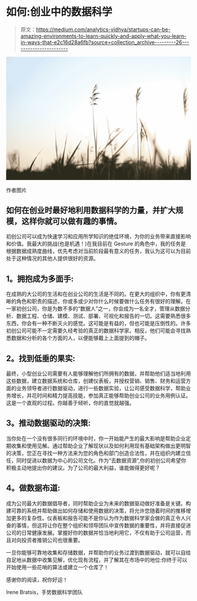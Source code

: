 # 如何:创业中的数据科学

> 原文：<https://medium.com/analytics-vidhya/startups-can-be-amazing-environments-to-learn-quickly-and-apply-what-you-learn-in-ways-that-e2c16d28a6fb?source=collection_archive---------26----------------------->

![](img/1c16b6c02152d55a4d8a5aa62a48657c.png)

作者图片

## 如何在创业时最好地利用数据科学的力量，并扩大规模，这样你就可以做有趣的事情。

初创公司可以成为快速学习和应用所学知识的绝佳环境，为你的业务带来直接影响和价值。我最大的挑战(也是机遇！)在我目前在 Gesture 的角色中，我的任务是根据数据成熟度曲线，优先考虑对当前阶段最有意义的任务，我认为这可以为目前处于这种情况的其他人提供很好的资源。

## **1。拥抱成为多面手:**

在成熟的大公司的生活和在创业公司的生活是不同的。在更大的组织中，你有更清晰的角色和职责的描述，你或多或少对你什么时候要做什么任务有很好的理解。在一家初创公司，你是为数不多的“数据人”之一，你会成为一名全才，管理从数据分析、数据工程、仓储、建模、测试、部署、可视化和报告的一切。这需要熟悉很多东西，你会有一种不断灭火的感觉。这可能是有益的，但也可能是压倒性的。许多初创公司可能不一定需要久经考验的真正的数据科学家。相反，他们可能会寻找熟悉数据和分析的各个方面的人，以便能够戴上上面提到的帽子。

## **2。找到低垂的果实:**

最终，小型创业公司需要有人能够理解他们所拥有的数据，并帮助他们适当地利用这些数据，建立数据系统和仓库，创建仪表板，并授权营销、销售、财务和运营方面的业务领导者进行数据驱动，进行一些数据实验，让公司感受数据科学，帮助业务增长，并花时间和精力提高技能，参加真正能够帮助创业公司的业务用例认证。这是一个直观的过程。你越善于倾听，你的直觉就越强。

## **3。推动数据驱动的决策:**

当你处在一个没有很多同行的环境中时，你一开始能产生的最大影响是帮助企业定期收集和使用见解。通过帮助企业了解现状以及如何利用现有基础架构做出更明智的决策，您正在寻找一种方法来为您的角色和部门创造合法性，并在组织内建立信任，同时促进以数据为中心的公司文化。作为“去数据资源”,你的初创公司希望你积极主动地提出你的建议。为了公司的最大利益，谁能做得更好呢？

## **4。做数据布道:**

成为公司最大的数据倡导者，同时帮助企业为未来的数据驱动做好准备是关键。构建可靠的系统并帮助做出如何存储和使用数据的决策，将允许您随着时间的推移增加更多的复杂性。仪表板和报告可能不是你认为作为数据科学家会做的真正令人兴奋的事情，但这将让你在整个组织和领导团队中宣传数据的重要性，并将直接促进公司的日常健康发展。掌握好你的数据并恰当地利用它，不仅有助于公司运营，而且对向投资者推销公司也很重要。

一旦你能够可靠地收集和存储数据，并帮助你的业务过渡到数据驱动，就可以自给自足地从数据中收集见解，优化现有流程，并了解其在市场中的地位:你终于可以开始使用一些花哨的算法或建立一个仓库了！

感谢你的阅读，祝你好运！

Irene Bratsis，手势数据科学团队